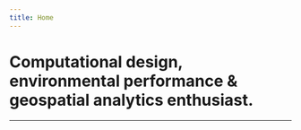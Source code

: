 ```yaml
---
title: Home
---
```


# Computational design, environmental performance & geospatial analytics enthusiast.

---
